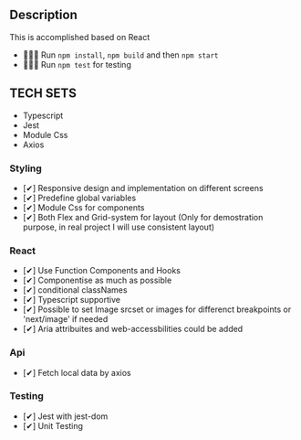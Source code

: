 ## Description
This is accomplished based on React

- 🏃🏻‍♂️ Run `npm install`, `npm build` and then `npm start`
- 🏃🏻‍♂️ Run `npm test` for testing

## TECH SETS

- Typescript
- Jest
- Module Css
- Axios

### Styling
- [✔] Responsive design and implementation on different screens
- [✔] Predefine global variables
- [✔] Module Css for components
- [✔] Both Flex and Grid-system for layout (Only for demostration purpose, in real project I will use consistent layout)

### React
- [✔] Use Function Components and Hooks
- [✔] Componentise as much as possible
- [✔] conditional classNames
- [✔] Typescript supportive
- [✔] Possible to set Image srcset or images for differenct breakpoints or 'next/image' if needed
- [✔] Aria attribuites and web-accessbilities could be added

### Api
- [✔] Fetch local data by axios

### Testing
- [✔] Jest with jest-dom
- [✔] Unit Testing

